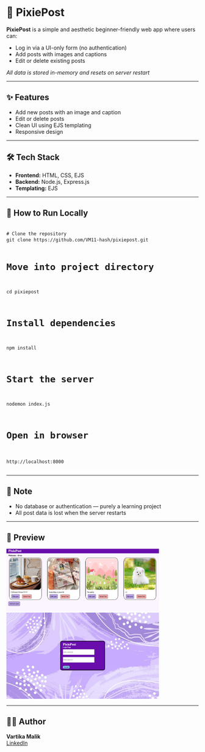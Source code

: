 <h1>🌸 PixiePost</h1>
<p>
  <strong>PixiePost</strong> is a simple and aesthetic beginner-friendly web app where users can:
</p>
<ul>
  <li>Log in via a UI-only form (no authentication)</li>
  <li>Add posts with images and captions</li>
  <li>Edit or delete existing posts</li>
</ul>
<p><em>All data is stored in-memory and resets on server restart</em></p>

<hr>

<h2>✨ Features</h2>
<ul>
  <li>Add new posts with an image and caption</li>
  <li>Edit or delete posts</li>
  <li>Clean UI using EJS templating</li>
  <li>Responsive design</li>
</ul>

<hr>

<h2>🛠 Tech Stack</h2>
<ul>
  <li><strong>Frontend:</strong> HTML, CSS, EJS</li>
  <li><strong>Backend:</strong> Node.js, Express.js</li>
  <li><strong>Templating:</strong> EJS</li>
</ul>

<hr>

<h2>🚀 How to Run Locally</h2>
<pre><code>
# Clone the repository
git clone https://github.com/VM11-hash/pixiepost.git

# Move into project directory
cd pixiepost

# Install dependencies
npm install

# Start the server
nodemon index.js

# Open in browser
http://localhost:8000
</code></pre>

<hr>

<h2>📝 Note</h2>
<ul>
  <li>No database or authentication — purely a learning project</li>
  <li>All post data is lost when the server restarts</li>
</ul>

<hr>

<h2>📸 Preview</h2>
<p>
  <img src="Preview/home.jpeg" alt="Homepage" width="400">
  <img src="Preview/loginpage.jpeg" alt="Post Section" width="400">
</p>

<hr>

<h2>👩‍💻 Author</h2>
<p><strong>Vartika Malik</strong><br>
<a href="https://www.linkedin.com/in/vartika-malik-817281345/">LinkedIn</a></p>
